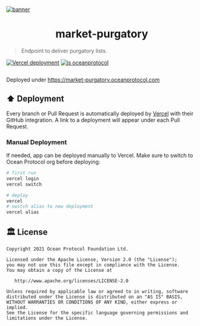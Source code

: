 [![banner](https://raw.githubusercontent.com/oceanprotocol/art/master/github/repo-banner%402x.png)](https://oceanprotocol.com)

<h1 align="center">market-purgatory</h1>

> Endpoint to deliver purgatory lists.

[![Vercel deployment](https://flat.badgen.net/badge/vercel/auto-deployment/21c4dd?icon=now)](https://vercel.com/oceanprotocol/market-purgatory)
[![js oceanprotocol](https://img.shields.io/badge/js-oceanprotocol-7b1173.svg)](https://github.com/oceanprotocol/eslint-config-oceanprotocol)

```ts

```

Deployed under https://market-purgatory.oceanprotocol.com

## ⬆️ Deployment

Every branch or Pull Request is automatically deployed by [Vercel](https://vercel.com) with their GitHub integration. A link to a deployment will appear under each Pull Request.

### Manual Deployment

If needed, app can be deployed manually to Vercel. Make sure to switch to Ocean Protocol org before deploying:

```bash
# first run
vercel login
vercel switch

# deploy
vercel
# switch alias to new deployment
vercel alias
```

## 🏛 License

```text
Copyright 2021 Ocean Protocol Foundation Ltd.

Licensed under the Apache License, Version 2.0 (the "License");
you may not use this file except in compliance with the License.
You may obtain a copy of the License at

   http://www.apache.org/licenses/LICENSE-2.0

Unless required by applicable law or agreed to in writing, software
distributed under the License is distributed on an "AS IS" BASIS,
WITHOUT WARRANTIES OR CONDITIONS OF ANY KIND, either express or implied.
See the License for the specific language governing permissions and
limitations under the License.
```
